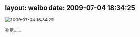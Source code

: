 layout: weibo
date: 2009-07-04 18:34:25
---
<meta name="referrer" content="no-referrer" />

<img src="/images/favicon.ico" style="float: left;"/>2009-07-04 18:34:25

补觉……

